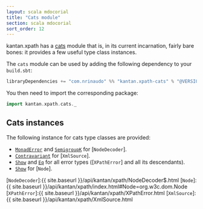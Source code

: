 ```yaml
---
layout: scala mdocorial
title: "Cats module"
section: scala mdocorial
sort_order: 12
---
```

kantan.xpath has a [cats](https://github.com/typelevel/cats) module that is, in its current incarnation, fairly bare
bones: it provides a few useful type class instances.

The `cats` module can be used by adding the following dependency to your `build.sbt`:

```scala
libraryDependencies += "com.nrinaudo" %% "kantan.xpath-cats" % "@VERSION@"
```

You then need to import the corresponding package:

```scala mdoc:silent
import kantan.xpath.cats._
```

## Cats instances

The following instance for cats type classes are provided:

* [`MonadError`] and [`SemigroupK`] for [`NodeDecoder`].
* [`Contravariant`] for [`XmlSource`].
* [`Show`] and [`Eq`] for all error types ([`XPathError`] and all its descendants).
* [`Show`] for [`Node`].

[`MonadError`]:https://typelevel.org/cats/api/cats/MonadError.html
[`SemigroupK`]:https://typelevel.org/cats/api/cats/SemigroupK.html
[`Contravariant`]:http://typelevel.org/cats/api/cats/Contravariant.html
[`Show`]:https://typelevel.org/cats/api/cats/Show.html
[`Eq`]:https://typelevel.org/cats/api/cats/kernel/Eq.html
[`NodeDecoder`]:{{ site.baseurl }}/api/kantan/xpath/NodeDecoder$.html
[`Node`]:{{ site.baseurl }}/api/kantan/xpath/index.html#Node=org.w3c.dom.Node
[`XPathError`]:{{ site.baseurl }}/api/kantan/xpath/XPathError.html
[`XmlSource`]:{{ site.baseurl }}/api/kantan/xpath/XmlSource.html
